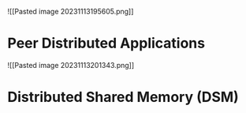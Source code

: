 ![[Pasted image 20231113195605.png]]
# Peer Distributed Applications
![[Pasted image 20231113201343.png]]
# Distributed Shared Memory (DSM)

